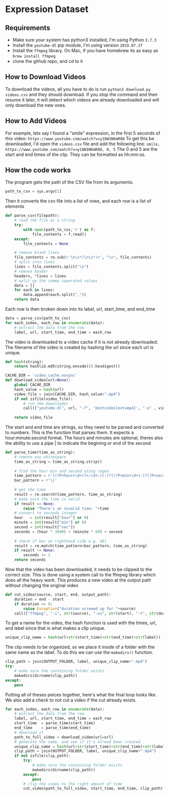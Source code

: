 # Expression Dataset

## Requirements
- Make sure your system has python3 installed, I'm using Python `3.7.3`
- Install the `youtube-dl` pip module, I'm using version `2019.07.27`
- Install the `ffmpeg` library. On Mac, if you have homebrew its as easy as `brew install ffmpeg`
- clone the github repo, and cd to it

## How to Download Videos
To download the videos, all you have to do is run `python3 download.py videos.csv` and they should download.
If you stop the command and then resume it later, it will detect which videos are already downloaded and will only download the new ones.

## How to Add Videos
For example, lets say I found a "smile" expression, in the first 5 seconds of this video:
`https://www.youtube.com/watch?v=y18W1N6mR88`
To get this be downloaded, I'd open the `videos.csv` file and add the following line:
`smile, https://www.youtube.com/watch?v=y18W1N6mR88, 0, 5`
The 0 and 5 are the start and end times of the clip. They can be formatted as hh:mm:ss.

## How the code works
The program gets the path of the CSV file from its arguments.
```python
path_to_csv = sys.argv[1]
```
Then it converts the csv file into a list of rows, and each row is a list of elements
```python
def parse_csv(filepath):
    # read the file as a string
    try:
        with open(path_to_csv,'r') as f:
            file_contents = f.read()
    except:
        file_contents = None

    # remove blank lines
    file_contents = re.sub(r'\n\s*(\n\s*)+', "\n", file_contents)
    # split into lines
    lines = file_contents.split("\n")
    # remove header
    headers, *lines = lines
    # split up the comma seperated values
    data = []
    for each in lines:
        data.append(each.split(","))
    return data

```
Each row is then broken down into its label, url, start_time, and end_time
```python
data = parse_csv(path_to_csv)
for each_index, each_row in enumerate(data):
    # extract the data from the row
    label, url, start_time, end_time = each_row
```
The video is downloaded to a video cache if it is not already downloaded.
The filename of the video is created by hashing the url since each url is unique.
```python
def hash(string):
    return hashlib.md5(string.encode()).hexdigest()

CACHE_DIR = 'video_cache.nosync'
def download_video(url=None):
    global CACHE_DIR
    hash_value = hash(url)
    video_file = join(CACHE_DIR, hash_value+".mp4")
    if not isfile(video_file):
        # run the downloader
        call(["youtube-dl", url, "-f", 'bestvideo[ext=mp4]', "-o" , video_file])
    
    return video_file
```
The start and end time are strings, so they need to be parsed and converted to numbers.
This is the function that parses them. It expects a hour:minute:second format.
The hours and minutes are optional, theres also the ability to use a pipe | to indicate the begining or end of the second
```python
def parse_time(time_as_string):
    # remove any whitespace
    time_as_string = time_as_string.strip()
    
    # find the hour min and second using regex
    time_pattern = r'((?P<hour>\d+(?=:\d+:)):)?((?P<min>\d+):)?(?P<sec>\d+)'
    bar_pattern = r'\|'
    
    # get the time
    result = re.search(time_pattern, time_as_string)
    # make sure the time is valid
    if result == None:
        raise "There's an invalid time: "+time
    # convert to seconds integer
    hour   = int(result["hour"] or 0) 
    minute = int(result["min"] or 0)
    second = int(result["sec"])
    seconds = (hour * 3600) + (minute * 60) + second
    
    # check if bar on righthand side e.g. 40|
    result = re.match(time_pattern+bar_pattern, time_as_string)
    if result != None:
        seconds += 1
    return seconds
```
Now that the video has been downloaded, it needs to be clipped to the correct size.
This is done using a system call to the ffmpeg library which does all the heavy work.
This produces a new video at the output path without changing the original video
```python
def cut_video(source, start, end, output_path):
    duration = end - start
    if duration <= 0:
        raise Exception("duration screwed up for "+source)
    call(["ffmpeg", "-i", str(source), "-ss", str(start), "-t", str(duration), "-async", "1", str(output_path), "-hide_banner", "-loglevel", "panic"])
```
To get a name for the video, the hash function is used with the times, url, and label since that is what makes a clip unique.
```python
unique_clip_name = hash(url+str(start_time)+str(end_time)+str(label))
```
The clip needs to be organized, so we place it inside of a folder with the same name as the label.
To do this we can use the `makedirs()` function.
```python
clip_path = join(OUTPUT_FOLDER, label, unique_clip_name+".mp4")
try:
    # make sure the containing folder exists
    makedirs(dirname(clip_path))
except:
    pass
```
Putting all of theses peices together, here's what the final loop looks like.
We also add a check to not cut a video if the cut already exists.
```python
for each_index, each_row in enumerate(data):
    # extract the data from the row
    label, url, start_time, end_time = each_row
    start_time  = parse_time(start_time)
    end_time    = parse_time(end_time)
    # download it
    path_to_full_video = download_video(url=url)
    # generate the name, and see if it's alread been created
    unique_clip_name = hash(url+str(start_time)+str(end_time)+str(label))
    clip_path = join(OUTPUT_FOLDER, label, unique_clip_name+".mp4")
    if not isfile(clip_path):
        try:
            # make sure the containing folder exists
            makedirs(dirname(clip_path))
        except:
            pass
        # clip the video to the right amount of time
        cut_video(path_to_full_video, start_time, end_time, clip_path)
```